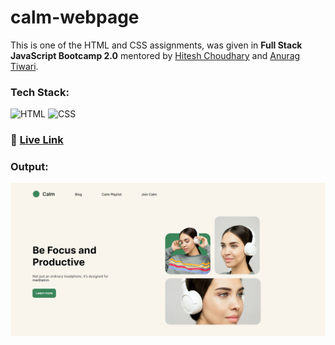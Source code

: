 # calm-webpage

This is one of the HTML and CSS assignments, was given in **Full Stack JavaScript Bootcamp 2.0** mentored by [Hitesh Choudhary](https://github.com/hiteshchoudhary) and [Anurag Tiwari](https://github.com/anuragtiwarime).

### Tech Stack:

![HTML](https://img.shields.io/badge/HTML5-E34F26?style=for-the-badge&logo=html5&logoColor=white)
![CSS](https://img.shields.io/badge/CSS3-1572B6?style=for-the-badge&logo=css3&logoColor=white)

### :rocket: [Live Link](https://calm-webpage.netlify.app/)

### Output:

![calm-webpage-output](calm-webpage-output.png)
